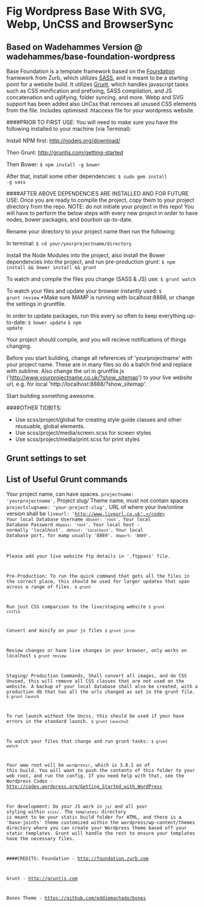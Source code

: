 Fig Wordpress Base With SVG, Webp, UnCSS and BrowserSync
======
Based on Wadehammes Version @ wadehammes/base-foundation-wordpress
----
Base Foundation is a template framework based on the <a href="http://foundation.zurb.com">Foundation</a> framework from Zurb, which utilizes <a href="http://sass-lang.com">SASS</a>, and is meant to be a starting point for a website build. It utilizes <a href="http://gruntjs.com/">Grunt</a>, which handles javascript tasks such as CSS minification and prefixing, SASS compilation, and JS concatenation and uglifying, folder syncing, and more. Webp and SVG support has been added also UnCss that removes all unused CSS elements from the file. Includes optimised .htaccess file for your wordpress website.

####PRIOR TO FIRST USE:
You will need to make sure you have the following installed to your machine (via Terminal):

Install NPM first:
<a href="http://nodejs.org/download/">http://nodejs.org/download/</a>

Then Grunt:
<a href="http://gruntjs.com/getting-started">http://gruntjs.com/getting-started</a>

Then Bower:
<code>$ npm install -g bower</code>

After that, install some other dependencies:
<code>$ sudo gem install -g sass</code>


####AFTER ABOVE DEPENDENCIES ARE INSTALLED AND FOR FUTURE USE:
Once you are ready to compile the project, copy them to your project directory from the repo. NOTE: do not initiate your project in this repo! You will have to perform the below steps with every new project in order to have nodes, bower packages, and bourbon up-to-date.

Rename your directory to your project name then run the following:

In terminal:
<code>$ cd your/yourprojectname/directory</code>

Install the Node Modules into the project, also install the Bower dependencies into the project, and run pre-production grunt:
<code>$ npm install && bower install && grunt</code>

To watch and compile the files you change (SASS & JS) use:
<code>$ grunt watch</code>

To watch your files and update your browser instantly used:
<code>$ grunt review</code>
*Make sure MAMP is running with localhost:8888, or change the settings in gruntfile.

In order to update packages, run this every so often to keep everything up-to-date:
<code>$ bower update</code>
<code>$ npm update</code>

Your project should compile, and you will recieve notifications of things changing.

Before you start buliding, change all references of 'yourprojectname' with your project name. These are in many files so do a batch find and replace with sublime.
Also change the url in gruntfile.js ('http://www.yourprojectname.co.uk/?show_sitemap') to your live website url, e.g. for local 'http://localhost:8888/?show_sitemap'.

Start building something awesome.

####OTHER TIDBITS:
- Use scss/project/global for creating style guide classes and other reusuable, global elements.
- Use scss/project/media/screen.scss for screen styles
- Use scss/project/media/print.scss for print styles

Grunt settings to set
-------

List of Useful Grunt commands
-------
Your project name, can have spaces.
<code>projectname: 'yourprojectname',</code>
Project slug/ Theme name, must not contain spaces
<code>projectslugname: 'your-project-slug',</code>
URL of where your live/online version shall be
<code>liveurl: 'http://www.liveurl.co.uk',</code>
Your local Database Username
<code>dbuser: 'root',</code>
Your local Database Password
<code>dbpass: 'root',</code>
Your local host - normally 'localhost'.
<code>dbhost: 'localhost',</code>
Your local Database port, for mamp usually '8889'.
<code>dbport: '8889',</code>

Please add your live website ftp details in '.ftppass' file.

Pre-Production: To run the quick command that gets all the files in the correct place, this should be used for larger updates that span across a range of files.
<code>$ grunt</code>

Run just CSS comparison to the live/staging website
<code>$ grunt cssfix</code>

Convert and minify on your js files
<code>$ grunt jsrun</code>

Review changes or have live changes in your browser, only works on localhost
<code>$ grunt review</code>

Staging/ Production Commands, Shall convert all images, and do CSS Unused, this will remove all CSS classes that are not used on the website. A backup of your local database shall also be created, with a production db that has all the urls changed as set in the grunt file.
<code>$ grunt launch</code>

To run launch without the Uncss, this should be used if your have errors in the standard launch.
<code>$ grunt launchv2</code>

To watch your files that change and run grunt tasks:
<code>$ grunt watch</code>

Your www root will be <code>wordpress/</code>, which is 3.8.1 as of this build. You will want to push the contents of this folder to your web root, and run the config. If you need help with that, see the Wordpress Codex - <a href="http://codex.wordpress.org/Getting_Started_with_WordPress">http://codex.wordpress.org/Getting_Started_with_WordPress</a>

For development:
Do your JS work in <code>js/</code> and all your styling within <code>scss/</code>. The <code>templates/</code> directory is meant to be your static build folder for HTML, and there is a 'base-joints' theme customized within the wordpress/wp-content/themes directory where you can create your Wordpress theme based off your static templates. Grunt will handle the rest to ensure your templates have the necessary files.

####CREDITS:
Foundation - http://foundation.zurb.com

Grunt - http://gruntjs.com

Bones Theme - https://github.com/eddiemachado/bones


